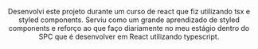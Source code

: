 <p align="center">
Desenvolvi este projeto durante um curso de react que fiz utilizando tsx e styled components. Serviu como um grande aprendizado de styled components e reforço ao que faço diariamente no meu estágio dentro do SPC que é desenvolver em React utilizando typescript. 
</h2>